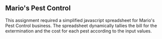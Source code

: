 Mario's Pest Control
----------------------------------------------------
This assignment required a simplified javascript spreadsheet for Mario's Pest Control business. The spreadsheet dynamically tallies the bill for the extermination and the cost for each pest according to the input values.